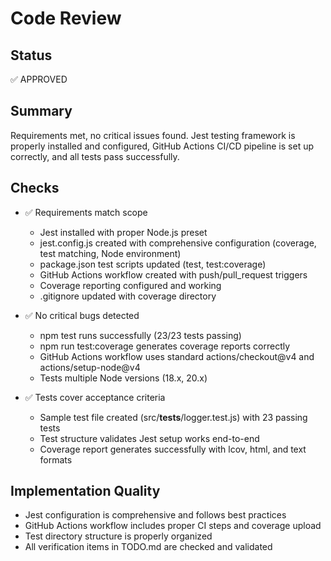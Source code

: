 # Code Review

## Status
✅ APPROVED

## Summary
Requirements met, no critical issues found. Jest testing framework is properly installed and configured, GitHub Actions CI/CD pipeline is set up correctly, and all tests pass successfully.

## Checks
- ✅ Requirements match scope
  - Jest installed with proper Node.js preset
  - jest.config.js created with comprehensive configuration (coverage, test matching, Node environment)
  - package.json test scripts updated (test, test:coverage)
  - GitHub Actions workflow created with push/pull_request triggers
  - Coverage reporting configured and working
  - .gitignore updated with coverage directory

- ✅ No critical bugs detected
  - npm test runs successfully (23/23 tests passing)
  - npm run test:coverage generates coverage reports correctly
  - GitHub Actions workflow uses standard actions/checkout@v4 and actions/setup-node@v4
  - Tests multiple Node versions (18.x, 20.x)

- ✅ Tests cover acceptance criteria
  - Sample test file created (src/__tests__/logger.test.js) with 23 passing tests
  - Test structure validates Jest setup works end-to-end
  - Coverage report generates successfully with lcov, html, and text formats

## Implementation Quality
- Jest configuration is comprehensive and follows best practices
- GitHub Actions workflow includes proper CI steps and coverage upload
- Test directory structure is properly organized
- All verification items in TODO.md are checked and validated
